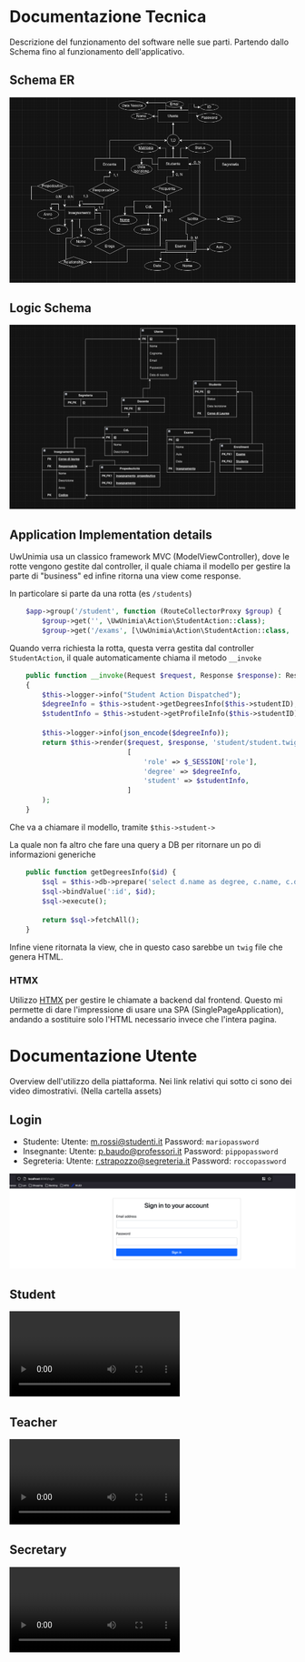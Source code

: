 # Documentazione Tecnica

Descrizione del funzionamento del software nelle sue parti. Partendo
dallo Schema fino al funzionamento dell'applicativo.

## Schema ER

![Schema ER](Schema-ER.png)

## Logic Schema

![Schema Logic](Logic-Scheme.png)

## Application Implementation details

UwUnimia usa un classico framework MVC (ModelViewController), dove le
rotte vengono gestite dal controller, il quale chiama il modello per
gestire la parte di "business" ed infine ritorna una view come response.

In particolare si parte da una rotta (es `/students`)

```php
    $app->group('/student', function (RouteCollectorProxy $group) {
        $group->get('', \UwUnimia\Action\StudentAction::class);
        $group->get('/exams', [\UwUnimia\Action\StudentAction::class, 'getExams']);
```

Quando verra richiesta la rotta, questa verra gestita dal controller
`StudentAction`, il quale automaticamente chiama il metodo `__invoke`

```php
    public function __invoke(Request $request, Response $response): Response
    {
        $this->logger->info("Student Action Dispatched");
        $degreeInfo = $this->student->getDegreesInfo($this->studentID);
        $studentInfo = $this->student->getProfileInfo($this->studentID);

        $this->logger->info(json_encode($degreeInfo));
        return $this->render($request, $response, 'student/student.twig',
                             [
                                 'role' => $_SESSION['role'],
                                 'degree' => $degreeInfo,
                                 'student' => $studentInfo,
                             ]
        );
    }

```

Che va a chiamare il modello, tramite `$this->student->`

La quale non fa altro che fare una query a DB per ritornare un po di
informazioni generiche

```php
    public function getDegreesInfo($id) {
        $sql = $this->db->prepare('select d.name as degree, c.name, c.description, c.year from student s left join degree d on d.id = s.degree left join course c on c.degree = d.id where s.id = :id');
        $sql->bindValue(':id', $id);
        $sql->execute();

        return $sql->fetchAll();
    }
```

Infine viene ritornata la view, che in questo caso sarebbe un `twig`
file che genera HTML.

### HTMX

Utilizzo [HTMX](https://htmx.org/) per gestire le chiamate a backend
dal frontend. Questo mi permette di dare l'impressione di usare una
SPA (SinglePageApplication), andando a sostituire solo l'HTML
necessario invece che l'intera pagina.

# Documentazione Utente

Overview dell'utilizzo della piattaforma.
Nei link relativi qui sotto ci sono dei video dimostrativi.
(Nella cartella assets)

## Login

- Studente:
  Utente: m.rossi@studenti.it
  Password: `mariopassword`
- Insegnante:
  Utente: p.baudo@professori.it
  Password: `pippopassword`
- Segreteria:
  Utente: r.strapozzo@segreteria.it
  Password: `roccopassword`

![Login](assets/login.png)

## Student

![Student Video](assets/student.mov)

## Teacher

![Teacher Video](assets/Teacher.mov)

## Secretary

![Secretary Video](assets/secretary.mov)
